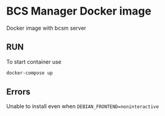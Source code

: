 # BCS Manager Docker image

Docker image with bcsm server 

## RUN 

To start container use

```bash
docker-compose up
```
## Errors 

Unable to install even when `DEBIAN_FRONTEND=noninteractive` 